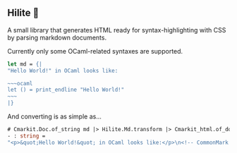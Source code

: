 Hilite 🎨
---------

A small library that generates HTML ready for syntax-highlighting with CSS by parsing markdown documents.

Currently only some OCaml-related syntaxes are supported.

```ocaml
let md = {|
"Hello World!" in OCaml looks like:

~~~ocaml
let () = print_endline "Hello World!"
~~~
|}
```

And converting is as simple as...


```ocaml
# Cmarkit.Doc.of_string md |> Hilite.Md.transform |> Cmarkit_html.of_doc ~safe:true;;
- : string =
"<p>&quot;Hello World!&quot; in OCaml looks like:</p>\n<!-- CommonMark HTML block omitted -->\n"
```

